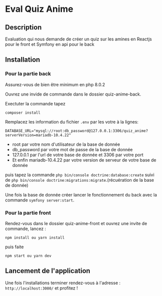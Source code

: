 # Eval Quiz Anime

## Description
Evaluation qui nous demande de créer un quiz sur les amines en Reactjs pour le front et Symfony en api pour le back

## Installation
### Pour la partie back

Assurez-vous de bien être minimum en php 8.0.2

Ouvrez une invide de commande dans le dossier quiz-anime-back.

Exectuter la commande tapez
```
composer install
```

Remplacez les information du fichier `.env` par les votre à la lignes:

```
DATABASE_URL="mysql://root:db_password@127.0.0.1:3306/quiz_anime?serverVersion=mariadb-10.4.22"
```
- root par votre nom d'utilisateur de la base de donnée
- db_password par votre mot de passe de la base de donnée
- 127.0.0.1 par l'url de votre base de donnée et 3306 par votre port
- Et enfin mariadb-10.4.22 par votre version de serveur de votre base de donnée

puis tapez la commande `php bin/console doctrine:database:create` suivi de `php bin/console doctrine:migrations:migrate`.(récuération de la base de donnée)

Une fois la base de donnée créer lancer le fonctionnement du back avec la commande `symfony server:start`.

### Pour la partie front

Rendez-vous dans le dossier quiz-anime-front et ouvrez une invite de commande, lancez :
```
npm install ou yarn install
```
puis faite
```
npm start ou yarn dev
```

## Lancement de l'application

Une fois l'installations terminer rendez-vous à l'adresse : 
``http://localhost:3000/`` et profitez !